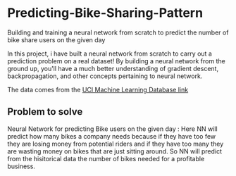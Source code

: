 # Predicting-Bike-Sharing-Pattern
Building and training a neural network from scratch to predict the number of bike share users on the given day

In this project, i have built a neural network from scratch to carry out a prediction problem on a real dataset!
By building a neural network from the ground up, you'll have a much better understanding of gradient descent, backpropagation, and other concepts pertaining to neural network.

The data comes from the [UCI Machine Learning Database link](https://archive.ics.uci.edu/ml/datasets/Bike+Sharing+Dataset)

## Problem to solve
Neural Network for predicting Bike users on the given day : Here NN will predict how many bikes a company needs because if they have too few they are losing money from potential riders and if they have too many they are wasting money on bikes that are just sitting around. So NN will predict from the hisitorical data the number of bikes needed for a profitable business.

